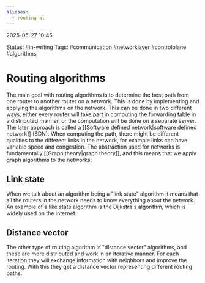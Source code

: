 ```yaml
---
aliases:
  - routing al
---
```


2025-05-27 10:45

Status: #in-writing 
Tags: #communication #networklayer #controlplane #algorithms 

# Routing algorithms
The main goal with routing algorithms is to determine the best path from one router to another router on a network. This is done by implementing and applying the algorithms on the network. This can be done in two different ways, either every router will take part in computing the forwarding table in a distributed manner, or the computation will be done on a separate server. The later approach is called a [[Software defined network|software defined network]] (SDN). When computing the path, there might be different qualities to the different links in the network, for example links can have variable speed and congestion. The abstraction used for networks is fundamentally [[Graph theory|graph theory]], and this means that we apply graph algorithms to the networks. 
## Link state
When we talk about an algorithm being a "link state" algorithm it means that all the routers in the network needs to know everything about the network. An example of a like state algorithm is the Dijkstra's algorithm, which is widely used on the internet. 

## Distance vector
The other type of routing algorithm is "distance vector" algorithms, and these are more distributed and work in an iterative manner. For each iteration they will exchange information with neighbors and improve the routing. With this they get a distance vector representing different routing paths. 



